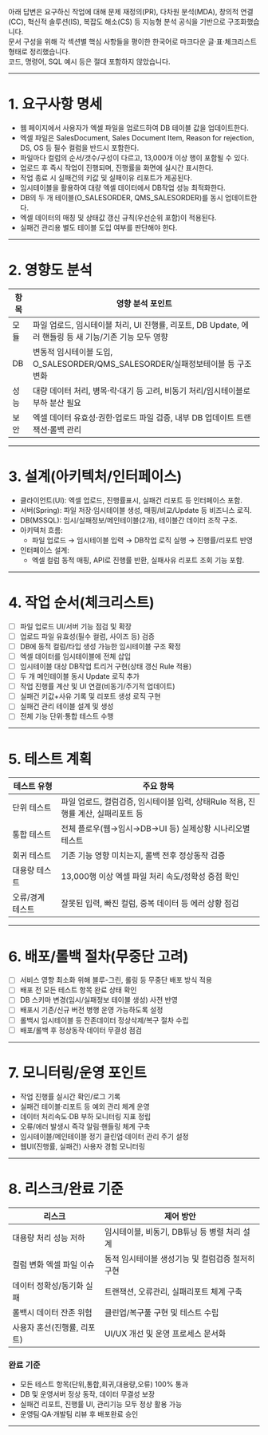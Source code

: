 아래 답변은 요구하신 작업에 대해 문제 재정의(PR), 다차원 분석(MDA), 창의적 연결(CC), 혁신적 솔루션(IS), 복잡도 해소(CS) 등 지능형 분석 공식을 기반으로 구조화했습니다.  
문서 구성을 위해 각 섹션별 핵심 사항들을 평이한 한국어로 마크다운 글·표·체크리스트 형태로 정리했습니다.  
코드, 명령어, SQL 예시 등은 절대 포함하지 않았습니다.

***

# 1. 요구사항 명세

- 웹 페이지에서 사용자가 엑셀 파일을 업로드하여 DB 테이블 값을 업데이트한다.
- 엑셀 파일은 SalesDocument, Sales Document Item, Reason for rejection, DS, OS 등 필수 컬럼을 반드시 포함한다.
- 파일마다 컬럼의 순서/갯수/구성이 다르고, 13,000개 이상 행이 포함될 수 있다.
- 업로드 후 즉시 작업이 진행되며, 진행률을 화면에 실시간 표시한다.
- 작업 종료 시 실패건의 키값 및 실패이유 리포트가 제공된다.
- 임시테이블을 활용하여 대량 엑셀 데이터에서 DB작업 성능 최적화한다.
- DB의 두 개 테이블(O_SALESORDER, QMS_SALESORDER)를 동시 업데이트한다.
- 엑셀 데이터의 매칭 및 상태값 갱신 규칙(우선순위 포함)이 적용된다.
- 실패건 관리용 별도 테이블 도입 여부를 판단해야 한다.

***

# 2. 영향도 분석

| 항목         | 영향 분석 포인트 |
|------------|-------------------|
| 모듈        | 파일 업로드, 임시테이블 처리, UI 진행률, 리포트, DB Update, 에러 핸들링 등 새 기능/기존 기능 모두 영향 |
| DB         | 변동적 임시테이블 도입, O_SALESORDER/QMS_SALESORDER/실패정보테이블 등 구조 변화 |
| 성능        | 대량 데이터 처리, 병목·락·대기 등 고려, 비동기 처리/임시테이블로 부하 분산 필요 |
| 보안        | 엑셀 데이터 유효성·권한·업로드 파일 검증, 내부 DB 업데이트 트랜잭션·롤백 관리 |

***

# 3. 설계(아키텍처/인터페이스)

- 클라이언트(UI): 엑셀 업로드, 진행률표시, 실패건 리포트 등 인터페이스 포함.
- 서버(Spring): 파일 저장·임시테이블 생성, 매핑/비교/Update 등 비즈니스 로직.
- DB(MSSQL): 임시/실패정보/메인테이블(2개), 테이블간 데이터 조작 구조.
- 아키텍처 흐름:
    - 파일 업로드 → 임시테이블 입력 → DB작업 로직 실행 → 진행률/리포트 반영
- 인터페이스 설계:
    - 엑셀 컬럼 동적 매핑, API로 진행률 반환, 실패사유 리포트 조회 기능 포함.

***

# 4. 작업 순서(체크리스트)

- [ ] 파일 업로드 UI/서버 기능 점검 및 확장
- [ ] 업로드 파일 유효성(필수 컬럼, 사이즈 등) 검증
- [ ] DB에 동적 컬럼/타입 생성 가능한 임시테이블 구조 확정
- [ ] 엑셀 데이터를 임시테이블에 전체 삽입
- [ ] 임시테이블 대상 DB작업 트리거 구현(상태 갱신 Rule 적용)
- [ ] 두 개 메인테이블 동시 Update 로직 추가
- [ ] 작업 진행률 계산 및 UI 연결(비동기/주기적 업데이트)
- [ ] 실패건 키값+사유 기록 및 리포트 생성 로직 구현
- [ ] 실패건 관리 테이블 설계 및 생성
- [ ] 전체 기능 단위·통합 테스트 수행

***

# 5. 테스트 계획

| 테스트 유형 | 주요 항목 |
|------------|----------|
| 단위 테스트 | 파일 업로드, 컬럼검증, 임시테이블 입력, 상태Rule 적용, 진행률 계산, 실패리포트 등 |
| 통합 테스트 | 전체 플로우(웹→임시→DB→UI 등) 실제상황 시나리오별 테스트 |
| 회귀 테스트 | 기존 기능 영향 미치는지, 롤백 전후 정상동작 검증 |
| 대용량 테스트 | 13,000행 이상 엑셀 파일 처리 속도/정확성 중점 확인 |
| 오류/경계 테스트 | 잘못된 입력, 빠진 컬럼, 중복 데이터 등 에러 상황 점검 |

***

# 6. 배포/롤백 절차(무중단 고려)

- [ ] 서비스 영향 최소화 위해 블루-그린, 롤링 등 무중단 배포 방식 적용
- [ ] 배포 전 모든 테스트 항목 완료 상태 확인
- [ ] DB 스키마 변경(임시/실패정보 테이블 생성) 사전 반영
- [ ] 배포시 기존/신규 버전 병행 운영 가능하도록 설정
- [ ] 롤백시 임시테이블 등 잔존데이터 정상삭제/복구 절차 수립
- [ ] 배포/롤백 후 정상동작·데이터 무결성 점검

***

# 7. 모니터링/운영 포인트

- 작업 진행률 실시간 확인/로그 기록
- 실패건 테이블·리포트 등 예외 관리 체계 운영
- 데이터 처리속도·DB 부하 모니터링 지표 정립
- 오류/에러 발생시 즉각 알림·핸들링 체계 구축
- 임시테이블/메인테이블 정기 클린업·데이터 관리 주기 설정
- 웹UI(진행률, 실패건) 사용자 경험 모니터링

***

# 8. 리스크/완료 기준

| 리스크                  | 제어 방안         |
|----------------------|-------------------|
| 대용량 처리 성능 저하    | 임시테이블, 비동기, DB튜닝 등 병렬 처리 설계 |
| 컬럼 변화 엑셀 파일 이슈 | 동적 임시테이블 생성기능 및 컬럼검증 철저히 구현 |
| 데이터 정확성/동기화 실패| 트랜잭션, 오류관리, 실패리포트 체계 구축 |
| 롤백시 데이터 잔존 위험  | 클린업/복구풀 구현 및 테스트 수립 |
| 사용자 혼선(진행률, 리포트)| UI/UX 개선 및 운영 프로세스 문서화 |

### 완료 기준
- 모든 테스트 항목(단위,통합,회귀,대용량,오류) 100% 통과
- DB 및 운영서버 정상 동작, 데이터 무결성 보장
- 실패건 리포트, 진행률 UI, 관리기능 모두 정상 활용 가능
- 운영팀·QA·개발팀 리뷰 후 배포완료 승인

---